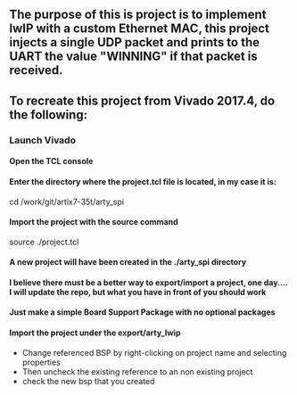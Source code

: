## The purpose of this is project is to implement lwIP with a custom Ethernet MAC, this project injects a single UDP packet and prints to the UART the value "WINNING" if that packet is received.

## To recreate this project from Vivado 2017.4, do the following:

### Launch Vivado

#### Open the TCL console

#### Enter the directory where the project.tcl file is located, in my case it is:
cd /work/git/artix7-35t/arty_spi

#### Import the project with the source command
source ./project.tcl

#### A new project will have been created in the ./arty_spi directory

#### I believe there must be a better way to export/import a project, one day.... I will update the repo, but what you have in front of you should work

#### Just make a simple Board Support Package with no optional packages

#### Import the project under the export/arty_lwip
- Change referenced BSP by right-clicking on project name and selecting properties
- Then uncheck the existing reference to an non existing project
- check the new bsp that you created


